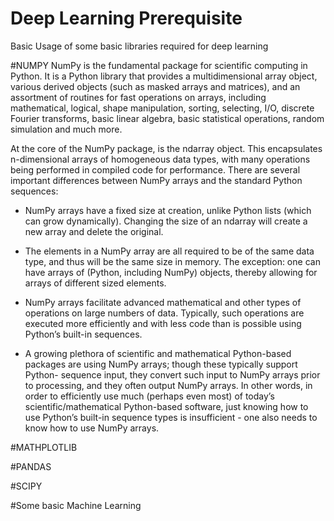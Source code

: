 # Deep Learning Prerequisite
 Basic Usage of some basic libraries required for deep learning

#NUMPY
NumPy is the fundamental package for scientific computing in Python. It is a Python library that provides a multidimensional array object, various derived objects (such as masked arrays and matrices), and an assortment of routines for fast operations on arrays, including mathematical, logical, shape manipulation, sorting, selecting, I/O, discrete Fourier transforms, basic linear algebra, basic statistical operations, random simulation and much more.

At the core of the NumPy package, is the ndarray object. This encapsulates n-dimensional arrays of homogeneous data types, with many operations being performed in compiled code for performance. There are several important differences between NumPy arrays and the standard Python sequences:

  - NumPy arrays have a fixed size at creation, unlike Python lists (which can grow dynamically). Changing the size of an ndarray will create     a new array and delete the original.

  - The elements in a NumPy array are all required to be of the same data type, and thus will be the same size in memory. The exception: one     can have arrays of (Python, including NumPy) objects, thereby allowing for arrays of different sized elements.

  - NumPy arrays facilitate advanced mathematical and other types of operations on large numbers of data. Typically, such operations are         executed more efficiently and with less code than is possible using Python’s built-in sequences.

  - A growing plethora of scientific and mathematical Python-based packages are using NumPy arrays; though these typically support Python-         sequence input, they convert such input to NumPy arrays prior to processing, and they often output NumPy arrays. In other words, in order       to efficiently use much (perhaps even most) of today’s scientific/mathematical Python-based software, just knowing how to use Python’s         built-in sequence types is insufficient - one also needs to know how to use NumPy arrays.

#MATHPLOTLIB

#PANDAS

#SCIPY

#Some basic Machine Learning 
